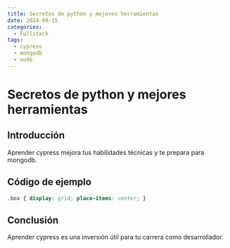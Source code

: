 ```yaml
---
title: Secretos de python y mejores herramientas
date: 2024-09-15
categories:
  - Fullstack
tags:
  - cypress
  - mongodb
  - node
---
```


# Secretos de python y mejores herramientas

## Introducción

Aprender cypress mejora tus habilidades técnicas y te prepara para mongodb.

## Código de ejemplo

```css
.box { display: grid; place-items: center; }
```

## Conclusión

Aprender cypress es una inversión útil para tu carrera como desarrollador.